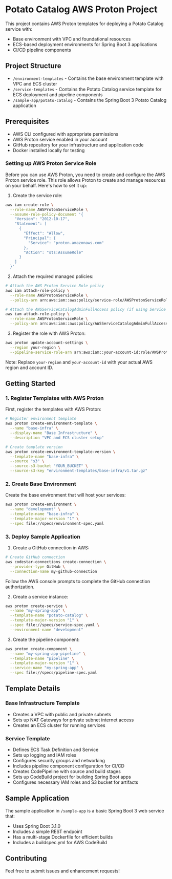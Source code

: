 # Potato Catalog AWS Proton Project

This project contains AWS Proton templates for deploying a Potato Catalog service with:
- Base environment with VPC and foundational resources
- ECS-based deployment environments for Spring Boot 3 applications
- CI/CD pipeline components

## Project Structure
- `/environment-templates` - Contains the base environment template with VPC and ECS cluster
- `/service-templates` - Contains the Potato Catalog service template for ECS deployment and pipeline components
- `/sample-app/potato-catalog` - Contains the Spring Boot 3 Potato Catalog application

## Prerequisites
- AWS CLI configured with appropriate permissions
- AWS Proton service enabled in your account
- GitHub repository for your infrastructure and application code
- Docker installed locally for testing

### Setting up AWS Proton Service Role

Before you can use AWS Proton, you need to create and configure the AWS Proton service role. This role allows Proton to create and manage resources on your behalf. Here's how to set it up:

1. Create the service role:
```bash
aws iam create-role \
  --role-name AWSProtonServiceRole \
  --assume-role-policy-document '{
    "Version": "2012-10-17",
    "Statement": [
      {
        "Effect": "Allow",
        "Principal": {
          "Service": "proton.amazonaws.com"
        },
        "Action": "sts:AssumeRole"
      }
    ]
  }'
```

2. Attach the required managed policies:
```bash
# Attach the AWS Proton Service Role policy
aws iam attach-role-policy \
  --role-name AWSProtonServiceRole \
  --policy-arn arn:aws:iam::aws:policy/service-role/AWSProtonServiceRolePolicyForProton

# Attach the AWSServiceCatalogAdminFullAccess policy (if using Service Catalog)
aws iam attach-role-policy \
  --role-name AWSProtonServiceRole \
  --policy-arn arn:aws:iam::aws:policy/AWSServiceCatalogAdminFullAccess
```

3. Register the role with AWS Proton:
```bash
aws proton update-account-settings \
  --region your-region \
  --pipeline-service-role-arn arn:aws:iam::your-account-id:role/AWSProtonServiceRole
```

Note: Replace `your-region` and `your-account-id` with your actual AWS region and account ID.

## Getting Started

### 1. Register Templates with AWS Proton

First, register the templates with AWS Proton:

```bash
# Register environment template
aws proton create-environment-template \
  --name "base-infra" \
  --display-name "Base Infrastructure" \
  --description "VPC and ECS cluster setup"

# Create template version
aws proton create-environment-template-version \
  --template-name "base-infra" \
  --source "s3" \
  --source-s3-bucket "YOUR_BUCKET" \
  --source-s3-key "environment-templates/base-infra/v1.tar.gz"


```

### 2. Create Base Environment

Create the base environment that will host your services:

```bash
aws proton create-environment \
  --name "development" \
  --template-name "base-infra" \
  --template-major-version "1" \
  --spec file://specs/environment-spec.yaml
```

### 3. Deploy Sample Application

1. Create a GitHub connection in AWS:

```bash
# Create GitHub connection
aws codestar-connections create-connection \
  --provider-type GitHub \
  --connection-name my-github-connection
```

Follow the AWS console prompts to complete the GitHub connection authorization.

2. Create a service instance:

```bash
aws proton create-service \
  --name "my-spring-app" \
  --template-name "potato-catalog" \
  --template-major-version "1" \
  --spec file://specs/service-spec.yaml \
  --environment-name "development"
```

3. Create the pipeline component:

```bash
aws proton create-component \
  --name "my-spring-app-pipeline" \
  --template-name "pipeline" \
  --template-major-version "1" \
  --service-name "my-spring-app" \
  --spec file://specs/pipeline-spec.yaml
```

## Template Details

### Base Infrastructure Template
- Creates a VPC with public and private subnets
- Sets up NAT Gateways for private subnet internet access
- Creates an ECS cluster for running services

### Service Template
- Defines ECS Task Definition and Service
- Sets up logging and IAM roles
- Configures security groups and networking
- Includes pipeline component configuration for CI/CD
- Creates CodePipeline with source and build stages
- Sets up CodeBuild project for building Spring Boot apps
- Configures necessary IAM roles and S3 bucket for artifacts

## Sample Application
The sample application in `/sample-app` is a basic Spring Boot 3 web service that:
- Uses Spring Boot 3.1.0
- Includes a simple REST endpoint
- Has a multi-stage Dockerfile for efficient builds
- Includes a buildspec.yml for AWS CodeBuild

## Contributing
Feel free to submit issues and enhancement requests!